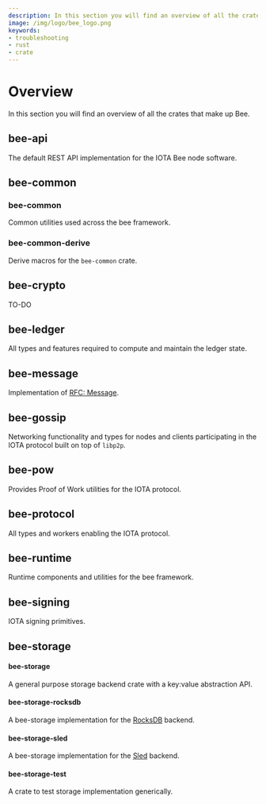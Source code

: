 ```yaml
---
description: In this section you will find an overview of all the crates that make up Bee.
image: /img/logo/bee_logo.png
keywords:
- troubleshooting
- rust
- crate
---
```

# Overview

In this section you will find an overview of all the crates that make up Bee.  


## bee-api

The default REST API implementation for the IOTA Bee node software.

## bee-common

### bee-common

Common utilities used across the bee framework.

### bee-common-derive

Derive macros for the `bee-common` crate.

## bee-crypto

TO-DO

## bee-ledger

All types and features required to compute and maintain the ledger state.

## bee-message

Implementation of [RFC: Message](https://github.com/GalRogozinski/protocol-rfcs/blob/message/text/0017-message/0017-message.md).

## bee-gossip

Networking functionality and types for nodes and clients participating in the IOTA protocol built on top of `libp2p`.

## bee-pow

Provides Proof of Work utilities for the IOTA protocol.

## bee-protocol

All types and workers enabling the IOTA protocol.

## bee-runtime

Runtime components and utilities for the bee framework.

## bee-signing

IOTA signing primitives.

## bee-storage

#### bee-storage

A general purpose storage backend crate with a key:value abstraction API.

#### bee-storage-rocksdb

A bee-storage implementation for the [RocksDB](https://rocksdb.org/) backend.

#### bee-storage-sled

A bee-storage implementation for the [Sled](https://dbdb.io/db/sled) backend.


#### bee-storage-test

A crate to test storage implementation generically.



